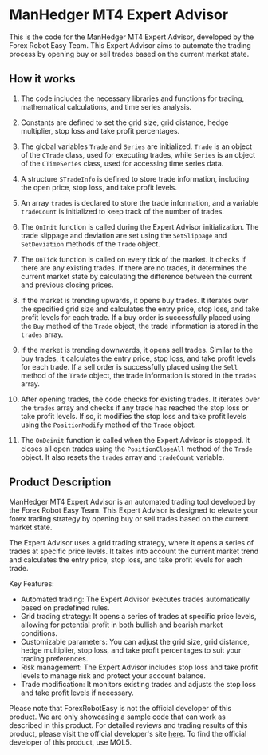 # ManHedger MT4 Expert Advisor

This is the code for the ManHedger MT4 Expert Advisor, developed by the Forex Robot Easy Team. This Expert Advisor aims to automate the trading process by opening buy or sell trades based on the current market state.

## How it works

1. The code includes the necessary libraries and functions for trading, mathematical calculations, and time series analysis.

2. Constants are defined to set the grid size, grid distance, hedge multiplier, stop loss and take profit percentages.

3. The global variables `Trade` and `Series` are initialized. `Trade` is an object of the `CTrade` class, used for executing trades, while `Series` is an object of the `CTimeSeries` class, used for accessing time series data.

4. A structure `STradeInfo` is defined to store trade information, including the open price, stop loss, and take profit levels.

5. An array `trades` is declared to store the trade information, and a variable `tradeCount` is initialized to keep track of the number of trades.

6. The `OnInit` function is called during the Expert Advisor initialization. The trade slippage and deviation are set using the `SetSlippage` and `SetDeviation` methods of the `Trade` object.

7. The `OnTick` function is called on every tick of the market. It checks if there are any existing trades. If there are no trades, it determines the current market state by calculating the difference between the current and previous closing prices.

8. If the market is trending upwards, it opens buy trades. It iterates over the specified grid size and calculates the entry price, stop loss, and take profit levels for each trade. If a buy order is successfully placed using the `Buy` method of the `Trade` object, the trade information is stored in the `trades` array.

9. If the market is trending downwards, it opens sell trades. Similar to the buy trades, it calculates the entry price, stop loss, and take profit levels for each trade. If a sell order is successfully placed using the `Sell` method of the `Trade` object, the trade information is stored in the `trades` array.

10. After opening trades, the code checks for existing trades. It iterates over the `trades` array and checks if any trade has reached the stop loss or take profit levels. If so, it modifies the stop loss and take profit levels using the `PositionModify` method of the `Trade` object.

11. The `OnDeinit` function is called when the Expert Advisor is stopped. It closes all open trades using the `PositionCloseAll` method of the `Trade` object. It also resets the `trades` array and `tradeCount` variable.

## Product Description

ManHedger MT4 Expert Advisor is an automated trading tool developed by the Forex Robot Easy Team. This Expert Advisor is designed to elevate your forex trading strategy by opening buy or sell trades based on the current market state.

The Expert Advisor uses a grid trading strategy, where it opens a series of trades at specific price levels. It takes into account the current market trend and calculates the entry price, stop loss, and take profit levels for each trade.

Key Features:
- Automated trading: The Expert Advisor executes trades automatically based on predefined rules.
- Grid trading strategy: It opens a series of trades at specific price levels, allowing for potential profit in both bullish and bearish market conditions.
- Customizable parameters: You can adjust the grid size, grid distance, hedge multiplier, stop loss, and take profit percentages to suit your trading preferences.
- Risk management: The Expert Advisor includes stop loss and take profit levels to manage risk and protect your account balance.
- Trade modification: It monitors existing trades and adjusts the stop loss and take profit levels if necessary.

Please note that ForexRobotEasy is not the official developer of this product. We are only showcasing a sample code that can work as described in this product. For detailed reviews and trading results of this product, please visit the official developer's site [here](https://forexroboteasy.com/forex-robot-review/manhedger-mt4-review-elevate-your-forex-trading-strategy/). To find the official developer of this product, use MQL5.
